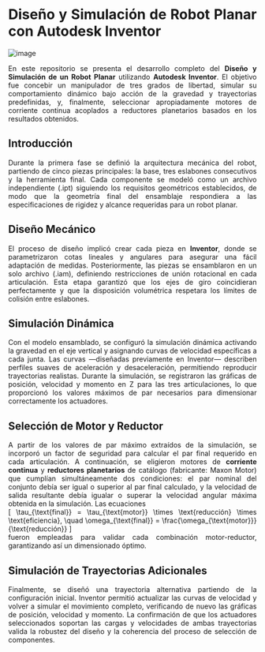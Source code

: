 <div align="justify">

# Diseño y Simulación de Robot Planar con Autodesk Inventor

![image](https://github.com/user-attachments/assets/2e4ae09c-c6cb-4c77-a889-f49bae71d146)

En este repositorio se presenta el desarrollo completo del **Diseño y Simulación de un Robot Planar** utilizando **Autodesk Inventor**. El objetivo fue concebir un manipulador de tres grados de libertad, simular su comportamiento dinámico bajo acción de la gravedad y trayectorias predefinidas, y, finalmente, seleccionar apropiadamente motores de corriente continua acoplados a reductores planetarios basados en los resultados obtenidos.

## Introducción

Durante la primera fase se definió la arquitectura mecánica del robot, partiendo de cinco piezas principales: la base, tres eslabones consecutivos y la herramienta final. Cada componente se modeló como un archivo independiente (.ipt) siguiendo los requisitos geométricos establecidos, de modo que la geometría final del ensamblaje respondiera a las especificaciones de rigidez y alcance requeridas para un robot planar.

## Diseño Mecánico

El proceso de diseño implicó crear cada pieza en **Inventor**, donde se parametrizaron cotas lineales y angulares para asegurar una fácil adaptación de medidas. Posteriormente, las piezas se ensamblaron en un solo archivo (.iam), definiendo restricciones de unión rotacional en cada articulación. Esta etapa garantizó que los ejes de giro coincidieran perfectamente y que la disposición volumétrica respetara los límites de colisión entre eslabones.

## Simulación Dinámica

Con el modelo ensamblado, se configuró la simulación dinámica activando la gravedad en el eje vertical y asignando curvas de velocidad específicas a cada junta. Las curvas —diseñadas previamente en Inventor— describen perfiles suaves de aceleración y desaceleración, permitiendo reproducir trayectorias realistas. Durante la simulación, se registraron las gráficas de posición, velocidad y momento en Z para las tres articulaciones, lo que proporcionó los valores máximos de par necesarios para dimensionar correctamente los actuadores.

## Selección de Motor y Reductor

A partir de los valores de par máximo extraídos de la simulación, se incorporó un factor de seguridad para calcular el par final requerido en cada articulación. A continuación, se eligieron motores de **corriente continua** y **reductores planetarios** de catálogo (fabricante: Maxon Motor) que cumplían simultáneamente dos condiciones: el par nominal del conjunto debía ser igual o superior al par final calculado, y la velocidad de salida resultante debía igualar o superar la velocidad angular máxima obtenida en la simulación. Las ecuaciones  
\[
\tau_{\text{final}} = \tau_{\text{motor}} \times \text{reducción} \times \text{eficiencia}, 
\quad
\omega_{\text{final}} = \frac{\omega_{\text{motor}}}{\text{reducción}}
\]  
fueron empleadas para validar cada combinación motor-reductor, garantizando así un dimensionado óptimo.

## Simulación de Trayectorias Adicionales

Finalmente, se diseñó una trayectoria alternativa partiendo de la configuración inicial. Inventor permitió actualizar las curvas de velocidad y volver a simular el movimiento completo, verificando de nuevo las gráficas de posición, velocidad y momento. La confirmación de que los actuadores seleccionados soportan las cargas y velocidades de ambas trayectorias valida la robustez del diseño y la coherencia del proceso de selección de componentes.

</div>
